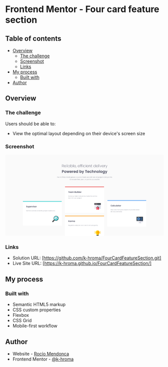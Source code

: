 # Frontend Mentor - Four card feature section

## Table of contents

- [Overview](#overview)
  - [The challenge](#the-challenge)
  - [Screenshot](#screenshot)
  - [Links](#links)
- [My process](#my-process)
  - [Built with](#built-with)
- [Author](#author)

## Overview

### The challenge

Users should be able to:

- View the optimal layout depending on their device's screen size

### Screenshot

![Four Card Feature Section](./images/Screenshot.png)

### Links

- Solution URL: [https://github.com/k-hroma/FourCardFeatureSection.git]
- Live Site URL: [https://k-hroma.github.io/FourCardFeatureSection/]

## My process

### Built with

- Semantic HTML5 markup
- CSS custom properties
- Flexbox
- CSS Grid
- Mobile-first workflow

## Author

- Website - [Rocío Mendonca](https://www.linkedin.com/in/rocio-mendonca-gainza-/)
- Frontend Mentor - [@k-hroma](https://www.frontendmentor.io/profile/k-hroma)


